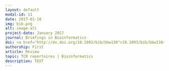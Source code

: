 ```yaml
---
layout: default
modal-id: 11
date: 2017-01-10
img: bib.png
alt: image-alt
project-date: January 2017
journal: Briefings in Bioinformatics
doi: <a href="http://dx.doi.org/10.1093/bib/bbw138">10.1093/bib/bbw138</a>
authorship: First
article: Review
topic: TCR repertoires | Bioinformatics
description: TEXT
---
```

